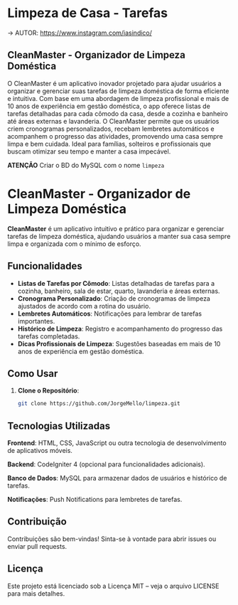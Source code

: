 # Limpeza de Casa - Tarefas 
-> AUTOR: https://www.instagram.com/iasindico/

## CleanMaster - Organizador de Limpeza Doméstica

O CleanMaster é um aplicativo inovador projetado para ajudar usuários a organizar e gerenciar suas tarefas de limpeza doméstica de forma eficiente e intuitiva. Com base em uma abordagem de limpeza profissional e mais de 10 anos de experiência em gestão doméstica, o app oferece listas de tarefas detalhadas para cada cômodo da casa, desde a cozinha e banheiro até áreas externas e lavanderia. O CleanMaster permite que os usuários criem cronogramas personalizados, recebam lembretes automáticos e acompanhem o progresso das atividades, promovendo uma casa sempre limpa e bem cuidada. Ideal para famílias, solteiros e profissionais que buscam otimizar seu tempo e manter a casa impecável.

**ATENÇÃO** Criar o BD do MySQL com o nome `limpeza`

# CleanMaster - Organizador de Limpeza Doméstica

**CleanMaster** é um aplicativo intuitivo e prático para organizar e gerenciar tarefas de limpeza doméstica, ajudando usuários a manter sua casa sempre limpa e organizada com o mínimo de esforço.

## Funcionalidades

- **Listas de Tarefas por Cômodo**: Listas detalhadas de tarefas para a cozinha, banheiro, sala de estar, quarto, lavanderia e áreas externas.
- **Cronograma Personalizado**: Criação de cronogramas de limpeza ajustados de acordo com a rotina do usuário.
- **Lembretes Automáticos**: Notificações para lembrar de tarefas importantes.
- **Histórico de Limpeza**: Registro e acompanhamento do progresso das tarefas completadas.
- **Dicas Profissionais de Limpeza**: Sugestões baseadas em mais de 10 anos de experiência em gestão doméstica.

## Como Usar

1. **Clone o Repositório**:
   ```bash
   git clone https://github.com/JorgeMello/limpeza.git


## Tecnologias Utilizadas
**Frontend**: HTML, CSS, JavaScript ou outra tecnologia de desenvolvimento de aplicativos móveis.

**Backend**: CodeIgniter 4 (opcional para funcionalidades adicionais).

**Banco de Dados**: MySQL para armazenar dados de usuários e histórico de tarefas.

**Notificações**: Push Notifications para lembretes de tarefas.

## Contribuição
Contribuições são bem-vindas! Sinta-se à vontade para abrir issues ou enviar pull requests.

## Licença
Este projeto está licenciado sob a Licença MIT – veja o arquivo LICENSE para mais detalhes.